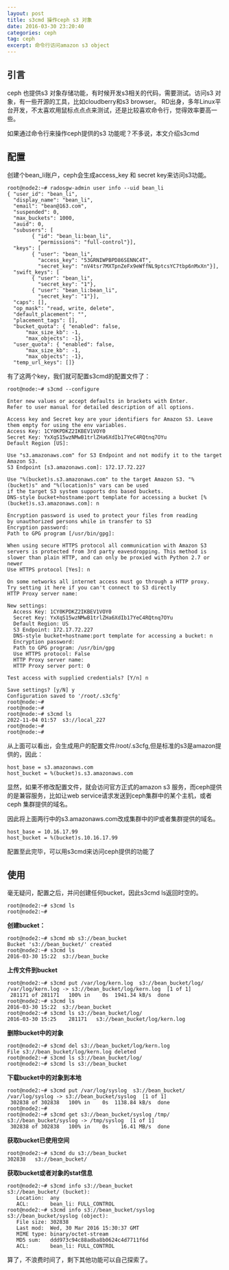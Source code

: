 ```yaml
---
layout: post
title: s3cmd 操作ceph s3 对象
date: 2016-03-30 23:20:40
categories: ceph
tag: ceph
excerpt: 命令行访问amazon s3 object
---
```


引言
-----
ceph 也提供s3 对象存储功能，有时候开发s3相关的代码，需要测试。访问s3 对象，有一些开源的工具，比如cloudberry和s3 browser。
RD出身，多年Linux平台开发，不太喜欢用鼠标点点点来测试，还是比较喜欢命令行，觉得效率要高一些。

如果通过命令行来操作ceph提供的s3 功能呢？不多说，本文介绍s3cmd


配置
-----
创建个bean_li账户，ceph会生成access_key 和 secret key来访问s3功能。

```
root@node2:~# radosgw-admin user info --uid bean_li
{ "user_id": "bean_li",
  "display_name": "bean_li",
  "email": "bean@163.com",
  "suspended": 0,
  "max_buckets": 1000,
  "auid": 0,
  "subusers": [
        { "id": "bean_li:bean_li",
          "permissions": "full-control"}],
  "keys": [
        { "user": "bean_li",
          "access_key": "53GRNIWPBPD86SENNC4T",
          "secret_key": "nV4tsr7MXTpnZeFx9eWffNL9ptcsYC7tbp6nMxXn"}],
  "swift_keys": [
        { "user": "bean_li",
          "secret_key": "1"},
        { "user": "bean_li:bean_li",
          "secret_key": "1"}],
  "caps": [],
  "op_mask": "read, write, delete",
  "default_placement": "",
  "placement_tags": [],
  "bucket_quota": { "enabled": false,
      "max_size_kb": -1,
      "max_objects": -1},
  "user_quota": { "enabled": false,
      "max_size_kb": -1,
      "max_objects": -1},
  "temp_url_keys": []}

```

有了这两个key，我们就可配置s3cmd的配置文件了：

```
root@node:~# s3cmd --configure 

Enter new values or accept defaults in brackets with Enter.
Refer to user manual for detailed description of all options.

Access key and Secret key are your identifiers for Amazon S3. Leave them empty for using the env variables.
Access Key: 1CY0KPDKZ2IKBEV1VOY0
Secret Key: YxXqS15wzNMwB1trlZHa6XdIb17YeC4RQtnq7OYu
Default Region [US]: 

Use "s3.amazonaws.com" for S3 Endpoint and not modify it to the target Amazon S3.
S3 Endpoint [s3.amazonaws.com]: 172.17.72.227

Use "%(bucket)s.s3.amazonaws.com" to the target Amazon S3. "%(bucket)s" and "%(location)s" vars can be used
if the target S3 system supports dns based buckets.
DNS-style bucket+hostname:port template for accessing a bucket [%(bucket)s.s3.amazonaws.com]: n

Encryption password is used to protect your files from reading
by unauthorized persons while in transfer to S3
Encryption password: 
Path to GPG program [/usr/bin/gpg]: 

When using secure HTTPS protocol all communication with Amazon S3
servers is protected from 3rd party eavesdropping. This method is
slower than plain HTTP, and can only be proxied with Python 2.7 or newer
Use HTTPS protocol [Yes]: n

On some networks all internet access must go through a HTTP proxy.
Try setting it here if you can't connect to S3 directly
HTTP Proxy server name: 

New settings:
  Access Key: 1CY0KPDKZ2IKBEV1VOY0
  Secret Key: YxXqS15wzNMwB1trlZHa6XdIb17YeC4RQtnq7OYu
  Default Region: US
  S3 Endpoint: 172.17.72.227
  DNS-style bucket+hostname:port template for accessing a bucket: n
  Encryption password: 
  Path to GPG program: /usr/bin/gpg
  Use HTTPS protocol: False
  HTTP Proxy server name: 
  HTTP Proxy server port: 0

Test access with supplied credentials? [Y/n] n

Save settings? [y/N] y
Configuration saved to '/root/.s3cfg'
root@node:~# 
root@node:~# 
root@node:~# s3cmd ls
2022-11-04 01:57  s3://local_227
root@node:~# 
root@node:~# 
```

从上面可以看出，会生成用户的配置文件/root/.s3cfg,但是标准的s3是amazon提供的，因此：

```
host_base = s3.amazonaws.com
host_bucket = %(bucket)s.s3.amazonaws.com
```
显然，如果不修改配置文件，就会访问官方正式的amazon s3 服务，而ceph提供的是兼容服务，比如让web service请求发送到ceph集群中的某个主机，或者ceph 集群提供的域名。

因此将上面两行中的s3.amazonaws.com改成集群中的IP或者集群提供的域名。

```
host_base = 10.16.17.99
host_bucket = %(bucket)s.10.16.17.99
```

配置至此完毕，可以用s3cmd来访问ceph提供的功能了

使用
----
毫无疑问，配置之后，并问创建任何bucket，因此s3cmd ls返回时空的。

```
root@node2:~# s3cmd ls
root@node2:~#
``` 

**创建bucket：**

```
root@node2:~# s3cmd mb s3://bean_bucket
Bucket 's3://bean_bucket/' created
root@node2:~# s3cmd ls
2016-03-30 15:22  s3://bean_bucke
```

**上传文件到bucket**

```
root@node2:~# s3cmd put /var/log/kern.log  s3://bean_bucket/log/
/var/log/kern.log -> s3://bean_bucket/log/kern.log  [1 of 1]
 281171 of 281171   100% in    0s  1941.34 kB/s  done
root@node2:~# s3cmd ls
2016-03-30 15:22  s3://bean_bucket
root@node2:~# s3cmd ls s3://bean_bucket/log/
2016-03-30 15:25    281171   s3://bean_bucket/log/kern.log
```

**删除bucket中的对象**

```
root@node2:~# s3cmd del s3://bean_bucket/log/kern.log
File s3://bean_bucket/log/kern.log deleted
root@node2:~# s3cmd ls s3://bean_bucket/log/
root@node2:~# s3cmd ls s3://bean_bucket
```

**下载bucket中的对象到本地**

```
root@node2:~# s3cmd put /var/log/syslog  s3://bean_bucket/
/var/log/syslog -> s3://bean_bucket/syslog  [1 of 1]
 302838 of 302838   100% in    0s  1138.84 kB/s  done
root@node2:~# 
root@node2:~# s3cmd get s3://bean_bucket/syslog /tmp/
s3://bean_bucket/syslog -> /tmp/syslog  [1 of 1]
 302838 of 302838   100% in    0s    16.41 MB/s  done
```

**获取bucket已使用空间**

```
root@node2:~# s3cmd du s3://bean_bucket
302838   s3://bean_bucket/
```

**获取bucket或者对象的stat信息**

```
root@node2:~# s3cmd info s3://bean_bucket
s3://bean_bucket/ (bucket):
   Location:  any
   ACL:       bean_li: FULL_CONTROL
root@node2:~# s3cmd info s3://bean_bucket/syslog
s3://bean_bucket/syslog (object):
   File size: 302838
   Last mod:  Wed, 30 Mar 2016 15:30:37 GMT
   MIME type: binary/octet-stream
   MD5 sum:   ddd973c94c88adba8b0624c4d7711f6d
   ACL:       bean_li: FULL_CONTROL
```

算了，不浪费时间了，剩下其他功能可以自己探索了。



